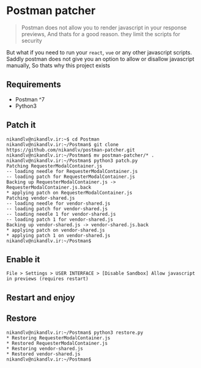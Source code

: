 # Postman patcher

> Postman does not allow you to render javascript in your response previews, And thats for a good reason. they limit the scripts for security 

But what if you need to run your `react`, `vue` or any other javascript scripts. Saddly postman does not give you an option to allow or disallow javascript manually, So thats why this project exists

## Requirements

* Postman ^7
* Python3

## Patch it

```console
nikandlv@nikandlv.ir:~$ cd Postman
nikandlv@nikandlv.ir:~/Postman$ git clone https://github.com/nikandlv/postman-patcher.git
nikandlv@nikandlv.ir:~/Postman$ mv postman-patcher/* .
nikandlv@nikandlv.ir:~/Postman$ python3 patch.py
Patching RequesterModalContainer.js
-- loading needle for RequesterModalContainer.js
-- loading patch for RequesterModalContainer.js
Backing up RequesterModalContainer.js -> RequesterModalContainer.js.back
* applying patch on RequesterModalContainer.js
Patching vendor-shared.js
-- loading needle for vendor-shared.js
-- loading patch for vendor-shared.js
-- loading needle 1 for vendor-shared.js
-- loading patch 1 for vendor-shared.js
Backing up vendor-shared.js -> vendor-shared.js.back
* applying patch on vendor-shared.js
* applying patch 1 on vendor-shared.js
nikandlv@nikandlv.ir:~/Postman$
```

## Enable it

`File > Settings > USER INTERFACE > [Disable Sandbox] Allow javascript in previews (requires restart)`

## Restart and enjoy

## Restore

```console
nikandlv@nikandlv.ir:~/Postman$ python3 restore.py
* Restoring RequesterModalContainer.js
* Restored RequesterModalContainer.js
* Restoring vendor-shared.js
* Restored vendor-shared.js
nikandlv@nikandlv.ir:~/Postman$
```